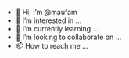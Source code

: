 - 👋 Hi, I’m @maufam
- 👀 I’m interested in ...
- 🌱 I’m currently learning ...
- 💞️ I’m looking to collaborate on ...
- 📫 How to reach me ...

<!---
maufam/maufam is a ✨ special ✨ repository because its `README.md` (this file) appears on your GitHub profile.
You can click the Preview link to take a look at your changes.
--->
